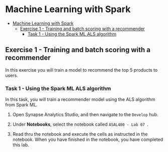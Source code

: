 # Machine Learning with Spark

- [Machine Learning with Spark](#machine-learning-with-spark)
  - [Exercise 1 - Training and batch scoring with a recommender](#exercise-1---training-and-batch-scoring-with-a-recommender)
    - [Task 1 - Using the Spark ML ALS algorithm](#task-1---using-the-spark-ml-als-algorithm)

## Exercise 1 - Training and batch scoring with a recommender

In this exercise you will train a model to recommend the top 5 products to users.

### Task 1 - Using the Spark ML ALS algorithm

In this task, you will train a recommender model using the ALS algorithm from Spark ML.

1. Open Synapse Analytics Studio, and then navigate to the `Develop` hub.

2. Under **Notebooks**, select the notebook called `ASAL400 - Lab 07 `.

3. Read thru the notebook and execute the cells as instructed in the notebook. When you have finished in the notebook, you have completed this lab.

